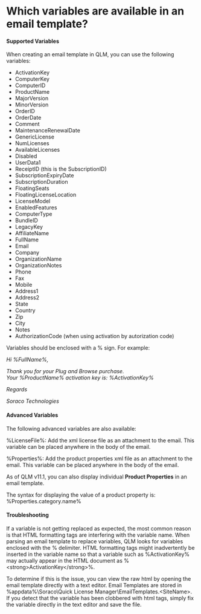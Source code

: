 # Which variables are available in an email template?

#### Supported Variables

When creating an email template in QLM, you can use the following variables:

* ActivationKey
* ComputerKey
* ComputerID
* ProductName
* MajorVersion
* MinorVersion
* OrderID
* OrderDate
* Comment
* MaintenanceRenewalDate
* GenericLicense
* NumLicenses
* AvailableLicenses
* Disabled
* UserData1
* ReceiptID (this is the SubscriptionID)
* SubscriptionExpiryDate
* SubscriptionDuration
* FloatingSeats
* FloatingLicenseLocation
* LicenseModel
* EnabledFeatures
* ComputerType
* BundleID
* LegacyKey
* AffiliateName
* FullName
* Email
* Company
* OrganizationName
* OrganizationNotes
* Phone
* Fax
* Mobile
* Address1
* Address2
* State
* Country
* Zip
* City
* Notes
* AuthorizationCode (when using activation by autorization code)

&#x20;

Variables should be enclosed with a % sign. For example:

_Hi %FullName%,_

_Thank you for your Plug and Browse purchase._\
_Your %ProductName% activation key is: %ActivationKey%_

_Regards_

_Soraco Technologies_

&#x20;

#### Advanced Variables

The following advanced variables are also available:

%LicenseFile%: Add the xml license file as an attachment to the email. This variable can be placed anywhere in the body of the email.

%Properties%: Add the product properties xml file as an attachment to the email. This variable can be placed anywhere in the body of the email.

As of QLM v11.1, you can also display individual **Product Properties** in an email template.

The syntax for displaying the value of a product property is: %Properties.category.name%

#### Troubleshooting

If a variable is not getting replaced as expected, the most common reason is that HTML formatting tags are interfering with the variable name. When parsing an email template to replace variables, QLM looks for variables enclosed with the % delimiter. HTML formatting tags might inadvertently be inserted in the variable name so that a variable such as %ActivationKey% may actually appear in the HTML document as %\<strong>ActivationKey\</strong>%.

To determine if this is the issue, you can view the raw html by opening the email template directly with a text editor. Email Templates are stored in %appdata%\Soraco\Quick License Manager\EmailTemplates.\<SiteName>. If you detect that the variable has been clobbered with html tags, simply fix the variable directly in the text editor and save the file.
